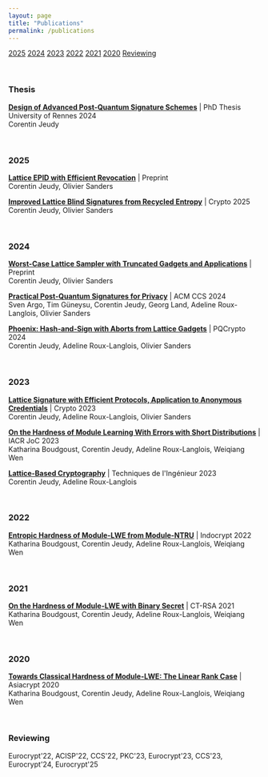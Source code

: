 ```yaml
---
layout: page
title: "Publications"
permalink: /publications
---
```


[<span class="mydate">2025</span>](/publications#2025) [<span class="mydate">2024</span>](/publications#2024) [<span class="mydate">2023</span>](/publications#2023) [<span class="mydate">2022</span>](/publications#2022) [<span class="mydate">2021</span>](/publications#2021) [<span class="mydate">2020</span>](/publications#2020) [<span class="mydate">Reviewing</span>](/publications#reviewing)  

<br>

### Thesis

[**Design of Advanced Post-Quantum Signature Schemes**](/publications/design_of_advanced_post_quantum_signature_schemes) | <span class="conf">PhD Thesis University of Rennes 2024</span>  
<span class="authors">Corentin Jeudy</span>   

<br>

### 2025

[**Lattice EPID with Efficient Revocation**](/publications/lattice_epid_with_efficient_revocation) | <span class="conf">Preprint</span>    
<span class="authors">Corentin Jeudy, Olivier Sanders</span>   

<!-- [**Hardness of M-LWE with General Distributions and Applications to Leaky Variants**](/publications/hardness_of_mlwe_with_general_distributions_and_applications_to_leaky_variants) | <span class="conf">Preprint</span>    
<span class="authors">Katharina Boudgoust, Corentin Jeudy, Erkan Tairi, Weiqiang Wen</span>    -->

[**Improved Lattice Blind Signatures from Recycled Entropy**](/publications/improved_lattice_blind_signatures_from_recycled_entropy) | <span class="conf">Crypto 2025</span>    
<span class="authors">Corentin Jeudy, Olivier Sanders</span>  

<br>

### 2024

[**Worst-Case Lattice Sampler with Truncated Gadgets and Applications**](/publications/worst-case_lattice_sampler_with_truncated_gadgets_and_applications) | <span class="conf">Preprint</span>    
<span class="authors">Corentin Jeudy, Olivier Sanders</span>   

[**Practical Post-Quantum Signatures for Privacy**](/publications/practical_post_quantum_signatures_for_privacy) | <span class="conf">ACM CCS 2024</span>  
<span class="authors">Sven Argo, Tim Güneysu, Corentin Jeudy, Georg Land, Adeline Roux-Langlois, Olivier Sanders</span>  

[**Phoenix: Hash-and-Sign with Aborts from Lattice Gadgets**](/publications/phoenix_hash_and_sign_with_aborts_from_lattice_gadgets) | <span class="conf">PQCrypto 2024</span>    
<span class="authors">Corentin Jeudy, Adeline Roux-Langlois, Olivier Sanders</span>  

<br>

### 2023

[**Lattice Signature with Efficient Protocols, Application to Anonymous Credentials**](/publications/lattice_signature_with_efficient_protocols_application_to_anonymous_credentials) | <span class="conf">Crypto 2023</span>  
<span class="authors">Corentin Jeudy, Adeline Roux-Langlois, Olivier Sanders</span>  

[**On the Hardness of Module Learning With Errors with Short Distributions**](/publications/on_the_hardness_of_module_learning_with_errors_with_short_distributions) | <span class="conf">IACR JoC 2023</span>    
<span class="authors">Katharina Boudgoust, Corentin Jeudy, Adeline Roux-Langlois, Weiqiang Wen</span>  

[**Lattice-Based Cryptography**](/publications/lattice-based_cryptography) | <span class="conf">Techniques de l'Ingénieur 2023</span>  
<span class="authors">Corentin Jeudy, Adeline Roux-Langlois</span>  

<br>

### 2022

[**Entropic Hardness of Module-LWE from Module-NTRU**](/publications/entropic_hardness_of_module-lwe_from_module-ntru) | <span class="conf">Indocrypt 2022</span>    
<span class="authors">Katharina Boudgoust, Corentin Jeudy, Adeline Roux-Langlois, Weiqiang Wen</span>  

<br>

### 2021  

[**On the Hardness of Module-LWE with Binary Secret**](/publications/on_the_hardness_of_module-lwe_with_binary_secret) | <span class="conf">CT-RSA 2021</span>    
<span class="authors">Katharina Boudgoust, Corentin Jeudy, Adeline Roux-Langlois, Weiqiang Wen</span>  

<br>

### 2020  

[**Towards Classical Hardness of Module-LWE: The Linear Rank Case**](/publications/towards_classical_hardness_of_module-lwe_the_linear_rank_case) | <span class="conf">Asiacrypt 2020</span>   
<span class="authors">Katharina Boudgoust, Corentin Jeudy, Adeline Roux-Langlois, Weiqiang Wen</span>  

<br>

### Reviewing

Eurocrypt'22, ACISP'22, CCS'22, PKC'23, Eurocrypt'23, CCS'23, Eurocrypt'24, Eurocrypt'25  